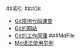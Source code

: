 ##索引
###Git
- [Git常用代码速查](Git-Check.md)
- [Git的网站](Git-Website.md)
- [Git的工作原理](Git-WorkingPrinciple.md)
###MdFile
- [Md语法使用举例](Md-CheckHowToWrite.md)